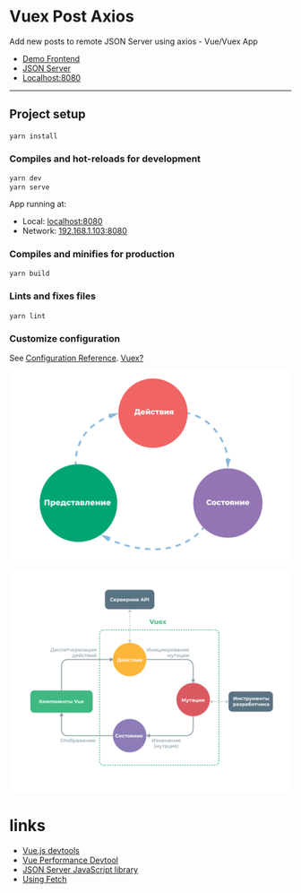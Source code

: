 # Vuex Post Axios

Add new posts to remote JSON Server using axios - Vue/Vuex App

- [Demo Frontend](https://vuex-post-axios.vercel.app)
- [JSON Server](https://stream-json-server.herokuapp.com)
- [Localhost:8080](http://localhost:8080/)

---

## Project setup

```
yarn install
```

### Compiles and hot-reloads for development

```
yarn dev
yarn serve
```

App running at:

- Local: [localhost:8080](http://localhost:8080/)
- Network: [192.168.1.103:8080](http://192.168.1.103:8080/)

### Compiles and minifies for production

```
yarn build
```

### Lints and fixes files

```
yarn lint
```

### Customize configuration

See [Configuration Reference](https://cli.vuejs.org/config/).
[Vuex?](https://vuex.vuejs.org/ru/#что-такое-«паттерн-управления-состоянием»)

![flow](static/flow.png)

![vuex](static/vuex.png)

# links

- [Vue.js devtools](https://chrome.google.com/webstore/detail/vuejs-devtools/nhdogjmejiglipccpnnnanhbledajbpd)
- [Vue Performance Devtool](https://chrome.google.com/webstore/detail/vue-performance-devtool/koljilikekcjfeecjefimopfffhkjbne)
- [JSON Server JavaScript library](https://zetcode.com/javascript/jsonserver/)
- [Using Fetch](https://developer.mozilla.org/ru/docs/Web/API/Fetch_API/Using_Fetch)
